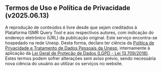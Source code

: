  ## Termos de Uso e Política de Privacidade (v2025.06.13)

A reprodução de conteúdos é livre desde que sejam creditados à Plataforma ISMR Query Tool e aos respectivos autores, com indicação do endereço eletrônico (URL) da publicação original. Este serviço encontra-se hospedado na rede Unesp. Desta forma, declaro ter ciência da <a href="https://repositorio.unesp.br/info/privacy" target="_blank">Política de Privacidade e Tratamento de Dados Pessoais da Unesp</a>, internamente à aplicação da <a href="https://www.planalto.gov.br/ccivil_03/_ato2015-2018/2018/lei/l13709.htm" target="_blank">Lei Geral de Proteção de Dados (LGPD - Lei 13.709/2018)</a>. Estes termos podem sofrer alterações sem aviso prévio, sendo necessária nova ciência do usuário ao utilizar os serviços no website.
